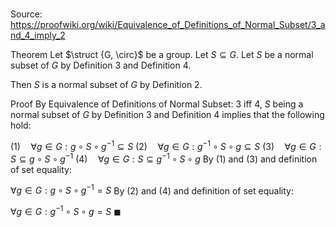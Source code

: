 # 

Source: https://proofwiki.org/wiki/Equivalence_of_Definitions_of_Normal_Subset/3_and_4_imply_2

Theorem
Let $\struct {G, \circ}$ be a group.
Let $S \subseteq G$.
Let $S$ be a normal subset of $G$ by Definition 3 and Definition 4.

Then $S$ is a normal subset of $G$ by Definition 2.


Proof
By Equivalence of Definitions of Normal Subset: 3 iff 4, $S$ being a normal subset of $G$ by Definition 3 and Definition 4 implies that the following hold:

$(1)\quad \forall g \in G: g \circ S \circ g^{-1} \subseteq S$
$(2)\quad \forall g \in G: g^{-1} \circ S \circ g \subseteq S$
$(3)\quad \forall g \in G: S \subseteq g \circ S \circ g^{-1}$
$(4)\quad \forall g \in G: S \subseteq g^{-1} \circ S \circ g$
By $(1)$ and $(3)$ and definition of set equality:

$\forall g \in G: g \circ S \circ g^{-1} = S$
By $(2)$ and $(4)$ and definition of set equality:

$\forall g \in G: g^{-1} \circ S \circ g = S$
$\blacksquare$





